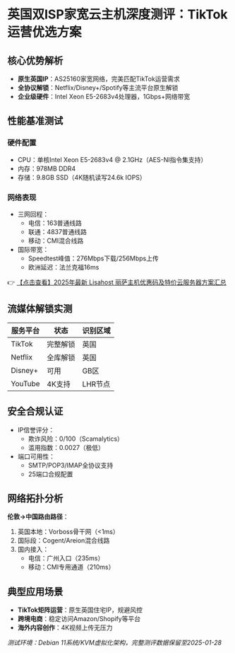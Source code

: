 # 英国双ISP家宽云主机深度测评：TikTok运营优选方案

## 核心优势解析
- **原生英国IP**：AS25160家宽网络，完美匹配TikTok运营需求
- **全协议解锁**：Netflix/Disney+/Spotify等主流平台原生解锁
- **企业级硬件**：Intel Xeon E5-2683v4处理器，1Gbps+网络带宽

## 性能基准测试
### 硬件配置
- CPU：单核Intel Xeon E5-2683v4 @ 2.1GHz（AES-NI指令集支持）
- 内存：978MB DDR4
- 存储：9.8GB SSD（4K随机读写24.6k IOPS）

### 网络表现
- 三网回程：
  - 电信：163普通线路
  - 联通：4837普通线路
  - 移动：CMI混合线路
- 国际带宽：
  - Speedtest峰值：276Mbps下载/256Mbps上传
  - 欧洲延迟：法兰克福16ms

👉 [【点击查看】2025年最新 Lisahost 丽萨主机优惠码及特价云服务器方案汇总](https://bit.ly/lisazhuji)

## 流媒体解锁实测
| 服务平台   | 状态   | 识别区域 |
|------------|--------|----------|
| TikTok     | 完整解锁 | 英国     |
| Netflix    | 全库解锁 | 英国     |
| Disney+    | 可用    | GB区     |
| YouTube    | 4K支持 | LHR节点  |

## 安全合规认证
- IP信誉评分：
  - 欺诈风险：0/100（Scamalytics）
  - 滥用指数：0.0027（极低）
- 端口可用性：
  - SMTP/POP3/IMAP全协议支持
  - 25端口合规配置

## 网络拓扑分析
**伦敦→中国路由路径**：
1. 英国本地：Vorboss骨干网（<1ms）
2. 国际段：Cogent/Areion混合线路
3. 国内接入：
   - 电信：广州入口（235ms）
   - 移动：CMI专用通道（210ms）

## 典型应用场景
- **TikTok矩阵运营**：原生英国住宅IP，规避风控
- **跨境电商**：稳定访问Amazon/Shopify等平台
- **海外内容创作**：4K视频上传无压力

*测试环境：Debian 11系统/KVM虚拟化架构，完整测评数据保留至2025-01-28*